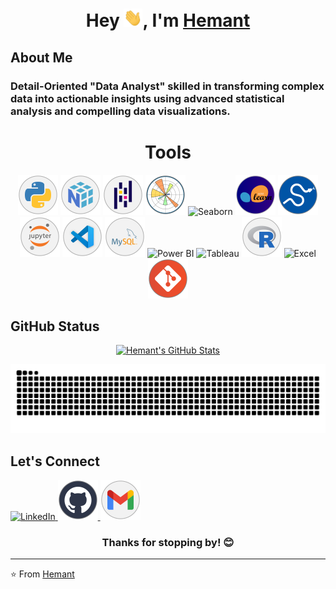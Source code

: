 <h1 align="center">
  Hey <img src="https://raw.githubusercontent.com/parth-27/parth-27/master/Hi.gif" width="30px">, I'm <a href="https://github.com/hemant4dsci">Hemant</a>
</h1>

## About Me

### Detail-Oriented "Data Analyst" skilled in transforming complex data into actionable insights using advanced statistical analysis and compelling data visualizations.

<h1 align ='center'><strong> Tools </strong></h1>

<p align="center">
  <img height="64px" src="https://raw.githubusercontent.com/YuheshPandian/ICONIC/ac6be1e89908d881cadaf5a04cef4fe8e286ab70/icons/light/python.svg" alt="Python">
  <img height="64px" src="https://raw.githubusercontent.com/YuheshPandian/ICONIC/ac6be1e89908d881cadaf5a04cef4fe8e286ab70/icons/light/numpy.svg" alt="NumPy">
  <img height="64px" src="https://raw.githubusercontent.com/YuheshPandian/ICONIC/ac6be1e89908d881cadaf5a04cef4fe8e286ab70/icons/light/pandas.svg" alt="Pandas">
  <img height="64px" src="https://raw.githubusercontent.com/YuheshPandian/ICONIC/ac6be1e89908d881cadaf5a04cef4fe8e286ab70/icons/light/matplotlib.svg" alt="Matplotlib">
  <img height="64px" src="https://cdn.svgporn.com/logos/seaborn-icon.svg" alt="Seaborn">
  <img height="64px" src="https://raw.githubusercontent.com/YuheshPandian/ICONIC/ac6be1e89908d881cadaf5a04cef4fe8e286ab70/icons/dark/scikit-learn.svg" alt="Scikit-learn">
  <img height="64px" src="https://raw.githubusercontent.com/YuheshPandian/ICONIC/ac6be1e89908d881cadaf5a04cef4fe8e286ab70/icons/light/scipy.svg" alt="SciPy">
  <img height="64px" src="https://raw.githubusercontent.com/YuheshPandian/ICONIC/ac6be1e89908d881cadaf5a04cef4fe8e286ab70/icons/light/jupyter.svg" alt="Jupyter">
  <img height="64px" src="https://raw.githubusercontent.com/YuheshPandian/ICONIC/ac6be1e89908d881cadaf5a04cef4fe8e286ab70/icons/light/vscode.svg" alt="VSCode">
  <img height="64px" src="https://raw.githubusercontent.com/YuheshPandian/ICONIC/ac6be1e89908d881cadaf5a04cef4fe8e286ab70/icons/light/mysql.svg" alt="MySQL">
  <img height="64px" src="https://cdn.svgporn.com/logos/microsoft-power-bi.svg" alt="Power BI">
  <img height="64px" src="https://cdn.svgporn.com/logos/tableau-icon.svg" alt="Tableau">
  <img height="64px" src="https://raw.githubusercontent.com/YuheshPandian/ICONIC/ac6be1e89908d881cadaf5a04cef4fe8e286ab70/icons/light/r.svg" alt="R">
  <img height="64px" src="https://upload.wikimedia.org/wikipedia/commons/3/34/Microsoft_Office_Excel_%282019%E2%80%93present%29.svg" alt="Excel">
  <img height="64px" src="https://raw.githubusercontent.com/YuheshPandian/ICONIC/ac6be1e89908d881cadaf5a04cef4fe8e286ab70/icons/light/git.svg" alt="Git">
</p>

## GitHub Status

<p align="center">
  <a href="https://github.com/anuraghazra/github-readme-stats">
    <img src="https://github-readme-stats.vercel.app/api?username=hemant4dsci&theme=synthwave" alt="Hemant's GitHub Stats">
  </a>
</p>

<p align="center">
  <img src="https://raw.githubusercontent.com/StefRuseva88/StefRuseva88/output/github-snake-dark.svg" alt="Snake animation" />
</p>

## Let's Connect

<p align="left">
  <a href="https://www.linkedin.com/in/hemant4dsci/">
    <img height="64px" src="https://www.svgrepo.com/show/138936/linkedin.svg" alt="LinkedIn"/>
  </a>
  <a href="https://github.com/hemant4dsci/">
    <img height="64px" src="https://raw.githubusercontent.com/YuheshPandian/ICONIC/ac6be1e89908d881cadaf5a04cef4fe8e286ab70/icons/dark/github.svg" alt="GitHub"/>
  </a>
  <a href="mailto:hemant4dsci@gmail.com">
    <img height="64px" src="https://raw.githubusercontent.com/YuheshPandian/ICONIC/ac6be1e89908d881cadaf5a04cef4fe8e286ab70/icons/light/gmail.svg" alt="Gmail"/>
  </a>
</p>

<h3 align="center">Thanks for stopping by! 😊</h3>

---
⭐️ From [Hemant](https://github.com/hemant4dsci) 
